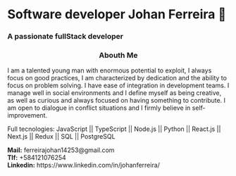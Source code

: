 <!--
**KraosFex/KraosFex** is a ✨ _special_ ✨ repository because its `README.md` (this file) appears on your GitHub profile.

Here are some ideas to get you started:

- 🔭 I’m currently working on ...
- 🌱 I’m currently learning ...
- 👯 I’m looking to collaborate on ...
- 🤔 I’m looking for help with ...
- 💬 Ask me about ...
- 📫 How to reach me: ...
- 😄 Pronouns: ...
- ⚡ Fun fact: ...
-->
<h1>Software developer Johan Ferreira 👋</h1>
<h3 >A passionate fullStack developer</h3>
<h3 align="center">Abouth Me</h3>
<p align="left">I am a talented young man with enormous potential to exploit, I always focus on good practices, I am characterized by dedication and the ability to focus on problem solving. I have ease of integration in development teams. I manage well in social environments and I define myself as being creative, as well as curious and always focused on having something to contribute. I am open to dialogue in conflict situations and I firmly believe in self-improvement.</p>

<p>Full tecnologies: JavaScript || TypeScript || Node.js || Python || React.js || Next.js || Redux || SQL || PostgreSQL</p>

<p>
  <strong>Mail:</strong> ferreirajohan14253@gmail.com <br>
  <strong>Tlf:</strong> +584121076254 <br>
  <strong>Linkedin:</strong> https://www.linkedin.com/in/johanferreira/ 
</p>

